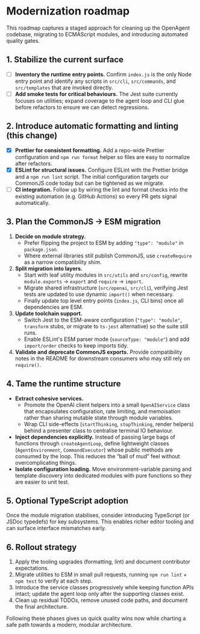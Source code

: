 # Modernization roadmap

This roadmap captures a staged approach for cleaning up the OpenAgent codebase, migrating to ECMAScript modules, and introducing automated quality gates.

## 1. Stabilize the current surface

- [ ] **Inventory the runtime entry points.** Confirm `index.js` is the only Node entry point and identify any scripts in `src/cli`, `src/commands`, and `src/templates` that are invoked directly.
- [ ] **Add smoke tests for critical behaviours.** The Jest suite currently focuses on utilities; expand coverage to the agent loop and CLI glue before refactors to ensure we can detect regressions.

## 2. Introduce automatic formatting and linting (this change)

- [x] **Prettier for consistent formatting.** Add a repo-wide Prettier configuration and `npm run format` helper so files are easy to normalize after refactors.
- [x] **ESLint for structural issues.** Configure ESLint with the Prettier bridge and a `npm run lint` script. The initial configuration targets our CommonJS code today but can be tightened as we migrate.
- [ ] **CI integration.** Follow up by wiring the lint and format checks into the existing automation (e.g. GitHub Actions) so every PR gets signal automatically.

## 3. Plan the CommonJS → ESM migration

1. **Decide on module strategy.**
   - Prefer flipping the project to ESM by adding `"type": "module"` in `package.json`.
   - Where external libraries still publish CommonJS, use `createRequire` as a narrow compatibility shim.
2. **Split migration into layers.**
   - Start with leaf utility modules in `src/utils` and `src/config`, rewrite `module.exports` → `export` and `require` → `import`.
   - Migrate shared infrastructure (`src/openai`, `src/cli`), verifying Jest tests are updated to use dynamic `import()` when necessary.
   - Finally update top level entry points (`index.js`, CLI bins) once all dependencies are ESM.
3. **Update toolchain support.**
   - Switch Jest to the ESM-aware configuration (`"type": "module"`, `transform` stubs, or migrate to `ts-jest` alternative) so the suite still runs.
   - Enable ESLint's ESM parser mode (`sourceType: "module"`) and add `import/order` checks to keep imports tidy.
4. **Validate and deprecate CommonJS exports.** Provide compatibility notes in the README for downstream consumers who may still rely on `require()`.

## 4. Tame the runtime structure

- **Extract cohesive services.**
  - Promote the OpenAI client helpers into a small `OpenAIService` class that encapsulates configuration, rate limiting, and memoisation rather than sharing mutable state through module variables.
  - Wrap CLI side-effects (`startThinking`, `stopThinking`, render helpers) behind a presenter class to centralise terminal IO behaviour.
- **Inject dependencies explicitly.** Instead of passing large bags of functions through `createAgentLoop`, define lightweight classes (`AgentEnvironment`, `CommandExecutor`) whose public methods are consumed by the loop. This reduces the “ball of mud” feel without overcomplicating things.
- **Isolate configuration loading.** Move environment-variable parsing and template discovery into dedicated modules with pure functions so they are easier to unit test.

## 5. Optional TypeScript adoption

Once the module migration stabilises, consider introducing TypeScript (or JSDoc typedefs) for key subsystems. This enables richer editor tooling and can surface interface mismatches early.

## 6. Rollout strategy

1. Apply the tooling upgrades (formatting, lint) and document contributor expectations.
2. Migrate utilities to ESM in small pull requests, running `npm run lint` + `npm test` to verify at each step.
3. Introduce the service classes progressively while keeping function APIs intact; update the agent loop only after the supporting classes exist.
4. Clean up residual TODOs, remove unused code paths, and document the final architecture.

Following these phases gives us quick quality wins now while charting a safe path towards a modern, modular architecture.
